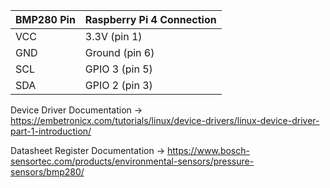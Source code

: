 | BMP280 Pin | Raspberry Pi 4 Connection  |
|------------|----------------------------|
| VCC        | 3.3V (pin 1)               |
| GND        | Ground (pin 6)             |
| SCL        | GPIO 3 (pin 5)             |
| SDA        | GPIO 2 (pin 3)             |


Device Driver Documentation -> https://embetronicx.com/tutorials/linux/device-drivers/linux-device-driver-part-1-introduction/

Datasheet Register Documentation -> https://www.bosch-sensortec.com/products/environmental-sensors/pressure-sensors/bmp280/


